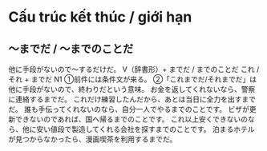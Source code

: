 # Cấu trúc kết thúc / giới hạn

## 〜までだ / 〜までのことだ
他に手段がないので〜するだけだ。
V（辞書形）+ までだ / までのことだ これ / それ + までだ
N1
①前件には条件文が来る。 ②「これまでだ/それまでだ」は他に手段がないので、終わりだという意味。
お金を返してくれないなら、警察に連絡するまでだ。
これだけ練習したんだから、あとは当日に全力を出すまでだ。
誰も手伝ってくれないのなら、自分一人でやるまでのことです。
ビザが更新できないのであれば、国へ帰るまでのことです。
これ以上安くできないのなら、他に安い値段で製造してくれる会社を探すまでのことです。
泊まるホテルが見つからなかったら、漫画喫茶を利用するまでだ。
